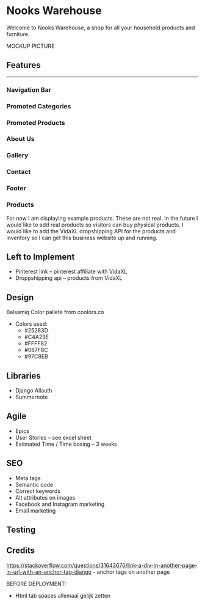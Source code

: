 # Nooks Warehouse

Welcome to Nooks Warehouse, a shop for all your household products and furniture.

MOCKUP PICTURE

## Features
---
### Navigation Bar
### Promoted Categories
### Promoted Products
### About Us
### Gallery
### Contact
### Footer

### Products
For now I am displaying example products. These are not real. In the future I would like to add real products so visitors can buy physical products. I would like to add the VidaXL dropshipping API for the products and inventory so I can get this business website up and running.  

## Left to Implement
-	Pinterest link – pinterest affiliate with VidaXL
-	Droppshipping api – products from VidaXL

## Design
Balsamiq
Color pallete from coolors.co
- Colors used:
	- #25283D
	- #C4A29E
	- #FFFF82
	- #087F8C
	- #97C8EB

## Libraries
- Django Allauth
- Summernote 


## Agile
- Epics
- User Stories – see excel sheet
- Estimated Time / Time boxing – 3 weeks

## SEO
- Meta tags
- Semantic code
- Correct keywords
- Alt attributes on images
- Facebook and Instagram marketing
- Email marketing

## Testing


## Credits
https://stackoverflow.com/questions/31643670/link-a-div-in-another-page-in-url-with-an-anchor-tag-django - anchor tags on another page



BEFORE DEPLOYMENT:
-	Html tab spaces allemaal gelijk zetten

